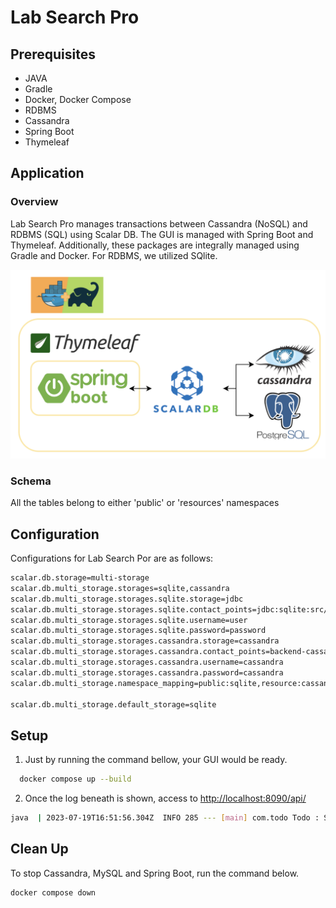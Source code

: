 # Lab Search Pro
## Prerequisites
- JAVA
- Gradle
- Docker, Docker Compose
- RDBMS
- Cassandra
- Spring Boot
- Thymeleaf

## Application
### Overview
Lab Search Pro manages transactions between Cassandra (NoSQL) and RDBMS (SQL) using Scalar DB. The GUI is managed with Spring Boot and Thymeleaf. Additionally, these packages are integrally managed using Gradle and Docker.
For RDBMS, we utilized SQlite.

<img src="architecture.png" alt="architecture" width="600"/>

### Schema
All the tables belong to either 'public' or 'resources' namespaces

## Configuration
Configurations for Lab Search Por are as follows:
```bash
scalar.db.storage=multi-storage
scalar.db.multi_storage.storages=sqlite,cassandra
scalar.db.multi_storage.storages.sqlite.storage=jdbc
scalar.db.multi_storage.storages.sqlite.contact_points=jdbc:sqlite:src/main/resources/static/test1.sqlite3
scalar.db.multi_storage.storages.sqlite.username=user
scalar.db.multi_storage.storages.sqlite.password=password
scalar.db.multi_storage.storages.cassandra.storage=cassandra
scalar.db.multi_storage.storages.cassandra.contact_points=backend-cassandra
scalar.db.multi_storage.storages.cassandra.username=cassandra
scalar.db.multi_storage.storages.cassandra.password=cassandra
scalar.db.multi_storage.namespace_mapping=public:sqlite,resource:cassandra

scalar.db.multi_storage.default_storage=sqlite
```

## Setup
1. Just by running the command bellow, your GUI would be ready.
```bash
  docker compose up --build
```

2. Once the log beneath is shown, access to [http://localhost:8090/api/](http://localhost:8090/api/)
```bash
java  | 2023-07-19T16:51:56.304Z  INFO 285 --- [main] com.todo Todo : Started Todo in ~
```

## Clean Up
To stop Cassandra, MySQL and Spring Boot, run the command below.
```bash
docker compose down
```
